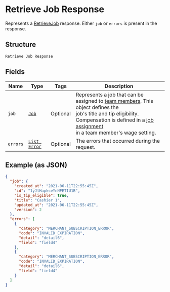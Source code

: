 
# Retrieve Job Response

Represents a [RetrieveJob](../../doc/api/team.md#retrieve-job) response. Either `job` or `errors`
is present in the response.

## Structure

`Retrieve Job Response`

## Fields

| Name | Type | Tags | Description |
|  --- | --- | --- | --- |
| `job` | [`Job`](../../doc/models/job.md) | Optional | Represents a job that can be assigned to [team members](../../doc/models/team-member.md). This object defines the<br>job's title and tip eligibility. Compensation is defined in a [job assignment](../../doc/models/job-assignment.md)<br>in a team member's wage setting. |
| `errors` | [`List Error`](../../doc/models/error.md) | Optional | The errors that occurred during the request. |

## Example (as JSON)

```json
{
  "job": {
    "created_at": "2021-06-11T22:55:45Z",
    "id": "1yJlHapkseYnNPETIU1B",
    "is_tip_eligible": true,
    "title": "Cashier 1",
    "updated_at": "2021-06-11T22:55:45Z",
    "version": 2
  },
  "errors": [
    {
      "category": "MERCHANT_SUBSCRIPTION_ERROR",
      "code": "INVALID_EXPIRATION",
      "detail": "detail6",
      "field": "field4"
    },
    {
      "category": "MERCHANT_SUBSCRIPTION_ERROR",
      "code": "INVALID_EXPIRATION",
      "detail": "detail6",
      "field": "field4"
    }
  ]
}
```

